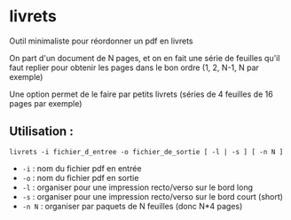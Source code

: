 # livrets

Outil minimaliste pour réordonner un pdf en livrets

On part d'un document de N pages, et on en fait une série de feuilles qu'il faut replier pour obtenir les pages dans le bon ordre (1, 2, N-1, N par exemple)

Une option permet de le faire par petits livrets (séries de 4 feuilles de 16 pages par exemple)

## Utilisation :
`livrets -i fichier_d_entree -o fichier_de_sortie [ -l | -s ] [ -n N ]`
 * `-i` : nom du fichier pdf en entrée
 * `-o` : nom du fichier pdf en sortie
 * `-l` : organiser pour une impression recto/verso sur le bord long
 * `-s` : organiser pour une impression recto/verso sur le bord court (short)
 * `-n N` : organiser par paquets de N feuilles (donc N*4 pages)
